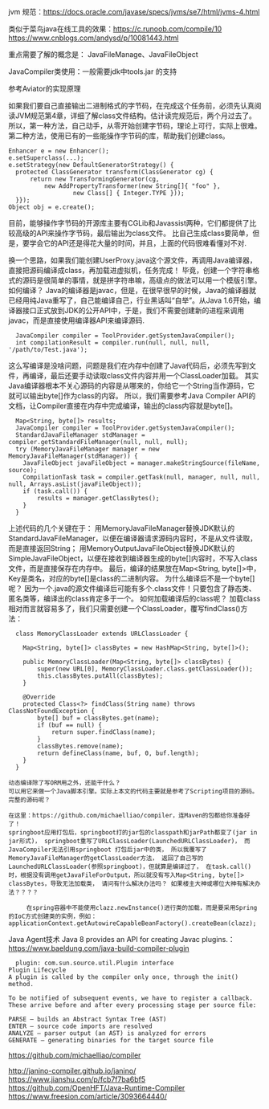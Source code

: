 
jvm 规范：https://docs.oracle.com/javase/specs/jvms/se7/html/jvms-4.html

类似于菜鸟java在线工具的效果：https://c.runoob.com/compile/10
https://www.cnblogs.com/andysd/p/10081443.html

重点需要了解的概念是：
JavaFileManage、JavaFileObject


JavaCompiler类使用：一般需要jdk中tools.jar 的支持

参考Aviator的实现原理


如果我们要自己直接输出二进制格式的字节码，在完成这个任务前，必须先认真阅读JVM规范第4章，详细了解class文件结构。估计读完规范后，两个月过去了。
所以，第一种方法，自己动手，从零开始创建字节码，理论上可行，实际上很难。
第二种方法，使用已有的一些能操作字节码的库，帮助我们创建class。
```
Enhancer e = new Enhancer();
e.setSuperclass(...);
e.setStrategy(new DefaultGeneratorStrategy() {
  protected ClassGenerator transform(ClassGenerator cg) {
      return new TransformingGenerator(cg,
          new AddPropertyTransformer(new String[]{ "foo" },
                  new Class[] { Integer.TYPE }));
  }});
Object obj = e.create();
```
目前，能够操作字节码的开源库主要有CGLib和Javassist两种，它们都提供了比较高级的API来操作字节码，最后输出为class文件。
比自己生成class要简单，但是，要学会它的API还是得花大量的时间，并且，上面的代码很难看懂对不对.

换一个思路，如果我们能创建UserProxy.java这个源文件，再调用Java编译器，直接把源码编译成class，再加载进虚拟机，任务完成！
毕竟，创建一个字符串格式的源码是很简单的事情，就是拼字符串嘛，高级点的做法可以用一个模版引擎。
如何编译？
Java的编译器是javac，但是，在很早很早的时候，Java的编译器就已经用纯Java重写了，自己能编译自己，行业黑话叫“自举”。从Java 1.6开始，编译器接口正式放到JDK的公开API中，于是，我们不需要创建新的进程来调用javac，而是直接使用编译器API来编译源码.
```
  JavaCompiler compiler = ToolProvider.getSystemJavaCompiler();
  int compilationResult = compiler.run(null, null, null, '/path/to/Test.java');
```
这么写编译是没啥问题，问题是我们在内存中创建了Java代码后，必须先写到文件，再编译，最后还要手动读取class文件内容并用一个ClassLoader加载。
其实Java编译器根本不关心源码的内容是从哪来的，你给它一个String当作源码，它就可以输出byte[]作为class的内容。
所以，我们需要参考Java Compiler API的文档，让Compiler直接在内存中完成编译，输出的class内容就是byte[]。
```
  Map<String, byte[]> results;
  JavaCompiler compiler = ToolProvider.getSystemJavaCompiler();
  StandardJavaFileManager stdManager = compiler.getStandardFileManager(null, null, null);
  try (MemoryJavaFileManager manager = new MemoryJavaFileManager(stdManager)) {
    JavaFileObject javaFileObject = manager.makeStringSource(fileName, source);
    CompilationTask task = compiler.getTask(null, manager, null, null, null, Arrays.asList(javaFileObject));
    if (task.call()) {
        results = manager.getClassBytes();
    }
  }
```
上述代码的几个关键在于：
用MemoryJavaFileManager替换JDK默认的StandardJavaFileManager，以便在编译器请求源码内容时，不是从文件读取，而是直接返回String；
用MemoryOutputJavaFileObject替换JDK默认的SimpleJavaFileObject，以便在接收到编译器生成的byte[]内容时，不写入class文件，而是直接保存在内存中。
最后，编译的结果放在Map<String, byte[]>中，Key是类名，对应的byte[]是class的二进制内容。
为什么编译后不是一个byte[]呢？
因为一个.java的源文件编译后可能有多个.class文件！只要包含了静态类、匿名类等，编译出的class肯定多于一个。
如何加载编译后的class呢？
加载class相对而言就容易多了，我们只需要创建一个ClassLoader，覆写findClass()方法：
```
  class MemoryClassLoader extends URLClassLoader {

    Map<String, byte[]> classBytes = new HashMap<String, byte[]>();

    public MemoryClassLoader(Map<String, byte[]> classBytes) {
        super(new URL[0], MemoryClassLoader.class.getClassLoader());
        this.classBytes.putAll(classBytes);
    }

    @Override
    protected Class<?> findClass(String name) throws ClassNotFoundException {
        byte[] buf = classBytes.get(name);
        if (buf == null) {
            return super.findClass(name);
        }
        classBytes.remove(name);
        return defineClass(name, buf, 0, buf.length);
    }
  }

动态编译除了写ORM用之外，还能干什么？
可以用它来做一个Java脚本引擎。实际上本文的代码主要就是参考了Scripting项目的源码。
完整的源码呢？

在这里：https://github.com/michaelliao/compiler，连Maven的包都给你准备好了！
springboot应用打包后，springboot打的jar包的classpath和jarPath都变了(jar in jar形式)， springboot重写了URLClassLoader(LaunchedURLClassLoader)， 而JavaCompiler无法引用springboot 打包后jar中的类， 所以我覆写了MemoryJavaFileManager的getClassLoader方法， 返回了自己写的LaunchedURLClassLoader(参照springboot)，但就算是编译过了， 在task.call()时，根据没有调用getJavaFileForOutput，所以就没有写入Map<String, byte[]> classBytes，导致无法加载类， 请问有什么解决办法吗？ 如果楼主大神或哪位大神有解决办法？？？？

     在spring容器中不能使用clazz.newInstance()进行类的加载，而是要采用Spring的IoC方式创建类的实例，例如： applicationContext.getAutowireCapableBeanFactory().createBean(clazz);

```

Java Agent技术
Java 8 provides an API for creating Javac plugins.：https://www.baeldung.com/java-build-compiler-plugin
```
  plugin: com.sun.source.util.Plugin interface
Plugin Lifecycle
A plugin is called by the compiler only once, through the init() method.

To be notified of subsequent events, we have to register a callback. These arrive before and after every processing stage per source file:

PARSE – builds an Abstract Syntax Tree (AST)
ENTER – source code imports are resolved
ANALYZE – parser output (an AST) is analyzed for errors
GENERATE – generating binaries for the target source file
```

https://github.com/michaelliao/compiler

http://janino-compiler.github.io/janino/
https://www.jianshu.com/p/fcb7f7ba6bf5
https://github.com/OpenHFT/Java-Runtime-Compiler
https://www.freesion.com/article/3093664440/
